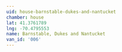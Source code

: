 ```yaml
---
uid: house-barnstable-dukes-and-nantucket
chamber: house
lat: 41.3761789
lng: -70.4795553
name: Barnstable, Dukes and Nantucket
van_id: '006'
---
```

